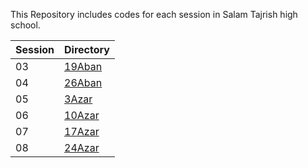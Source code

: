 This Repository includes codes for each session in Salam Tajrish high school.

| Session | Directory |
|---------|-----------|
| 03      | [19Aban](03-19Aban/)    |
| 04      | [26Aban](04-26Aban/)    |
| 05      | [3Azar](05-3Azar/)     |
| 06      | [10Azar](06-10Azar/)    |
| 07      | [17Azar](07-17Azar/)    |
| 08      | [24Azar](08-24Azar/)    |